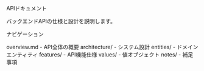APIドキュメント

バックエンドAPIの仕様と設計を説明します。

ナビゲーション

overview.md - API全体の概要
architecture/ - システム設計
entities/ - ドメインエンティティ
features/ - API機能仕様
values/ - 値オブジェクト
notes/ - 補足事項
